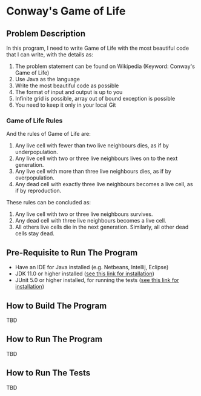 # Conway's Game of Life

## Problem Description
In this program, I need to write Game of Life with the most beautiful code that I can write, with the details as:
1. The problem statement can be found on Wikipedia (Keyword: Conway's Game of Life)
2. Use Java as the language
3. Write the most beautiful code as possible
4. The format of input and output is up to you
5. Infinite grid is possible, array out of bound exception is possible
7. You need to keep it only in your local Git

### Game of Life Rules

And the rules of Game of Life are:
1. Any live cell with fewer than two live neighbours dies, as if by underpopulation.
2. Any live cell with two or three live neighbours lives on to the next generation.
3. Any live cell with more than three live neighbours dies, as if by overpopulation.
4. Any dead cell with exactly three live neighbours becomes a live cell, as if by reproduction.

These rules can be concluded as:
1. Any live cell with two or three live neighbours survives.
2. Any dead cell with three live neighbours becomes a live cell.
3. All others live cells die in the next generation. Similarly, all other dead cells stay dead.

## Pre-Requisite to Run The Program
- Have an IDE for Java installed (e.g. Netbeans, Intellij, Eclipse)
- JDK 11.0 or higher installed ([see this link for installation](https://docs.oracle.com/en/java/javase/17/install/overview-jdk-installation.html))
- JUnit 5.0 or higher installed, for running the tests ([see this link for installation](https://junit.org/junit5/docs/current/user-guide/#overview-getting-started-junit-artifacts))

## How to Build The Program
TBD

## How to Run The Program
TBD

## How to Run The Tests
TBD
